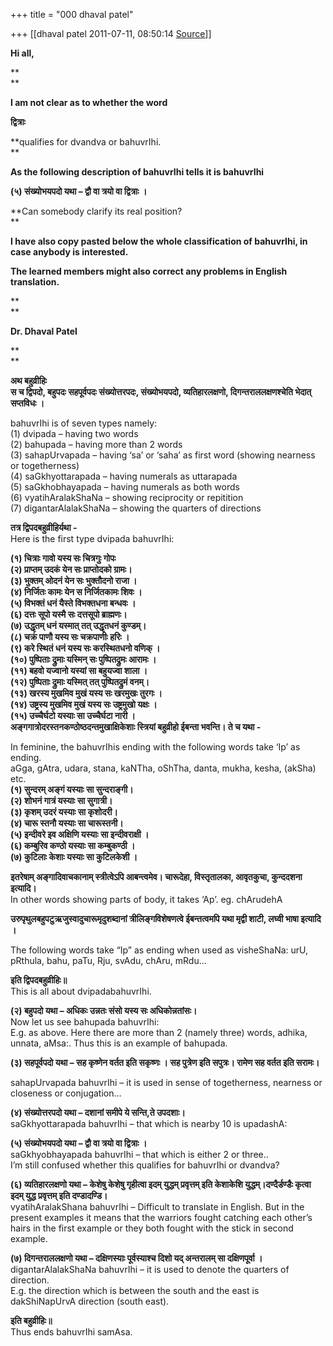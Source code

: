 +++
title = "000 dhaval patel"

+++
[[dhaval patel	2011-07-11, 08:50:14 [Source](https://groups.google.com/g/samskrita/c/vyK6t3kYMRw)]]



**Hi all,**

**  
**

**I am not clear as to whether the word**

**द्वित्राः**

**qualifies for dvandva or bahuvrIhi.  
**

**As the following description of bahuvrIhi tells it is bahuvrIhi**

**(५) संख्योभयपदो यथा – द्वौ वा त्रयो वा द्वित्राः ।**

**Can somebody clarify its real position?  
**

**I have also copy pasted below the whole classification of bahuvrIhi, in case anybody is interested.**

**The learned members might also correct any problems in English translation.**

**  
**

**Dr. Dhaval Patel**

**  
**

**अथ बहुव्रीहिः**  
**स च द्विपदो, बहुपदः सहपूर्वपदः संख्योत्तरपदः, संख्योभयपदो, व्यतिहारलक्षणो, दिगन्तराललक्षणश्चेति भेदात्‌ सप्तविधः ।**

bahuvrIhi is of seven types namely:  
(1) dvipada – having two words  
(2) bahupada – having more than 2 words  
(3) sahapUrvapada – having ‘sa’ or ‘saha’ as first word (showing nearness or togetherness)  
(4) saGkhyottarapada – having numerals as uttarapada  
(5) saGkhobhayapada – having numerals as both words  
(6) vyatihAralakShaNa – showing reciprocity or repitition  
(7) digantarAlalakShaNa – showing the quarters of directions

**तत्र द्विपदबहुव्रीहिर्यथा -**  
Here is the first type dvipada bahuvrIhi:

**(१) चित्राः गावो यस्य सः चित्रगुः गोपः**  
**(२) प्राप्तम्‌ उदकं येन सः प्राप्तोदको ग्रामः।**  
**(३) भुक्तम्‌ ओदनं येन सः भुक्तौदनो राजा ।**  
**(४) निर्जितः कामः येन स निर्जितकामः शिवः ।**  
**(५) विभक्तं धनं यैस्ते विभक्तधना बन्धवः ।**  
**(६) दत्तः सूपो यस्मै सः दत्तसूपो ब्राह्मणः।**  
**(७) उद्धृतम्‌ धनं यस्मात् तत् उद्धृतधनं कुण्डम्‌।**  
**(८) चक्रं पाणौ यस्य सः चक्रपाणीः हरिः ।**  
**(९) करे स्थितं धनं यस्य सः करस्थितधनो वणिक् ।**  
**(१०) पुष्पिताः द्रुमाः यस्मिन् सः पुष्पितद्रुमः आरामः ।**  
**(११) बहवो यज्वानो यस्यां सा बहुयज्वा शाला ।**  
**(१२) पुष्पिताः द्रुमाः यस्मित्‌ ‌तत्‌ पुष्पितद्रुमं वनम्‌।**  
**(१३) खरस्य मुखमिव मुखं यस्य सः खरमुखः तुरगः ।**  
**(१४) उष्ट्रस्य मुखमिव मुखं यस्य सः उष्ट्रमुखो यक्षः ।**  
**(१५) उच्चैर्घटो यस्याः सा उच्चैर्घटा नारी ।**  
**अङ्गगात्रोदरस्तनकण्ठोष्ठदन्तमुखाक्षिकेशाः स्त्रियां बहुव्रीहो ईबन्ता भवन्ति। ते च यथा -**

In feminine, the bahuvrIhis ending with the following words take ‘Ip’ as ending.  
aGga, gAtra, udara, stana, kaNTha, oShTha, danta, mukha, kesha, (akSha) etc.  
**(१) सुन्दरम् अङ्गं यस्याः सा सुन्दराङ्गी।**  
**(२) शोभनं गात्रं यस्याः सा सुगात्री।**  
**(३) कृशम्‌ उदरं यस्याः सा कृशोदरी।**  
**(४) चारू स्तनौ यस्याः सा चारूस्तनी।**  
**(५) इन्दीवरे इव अक्षिणि यस्याः सा इन्दीवराक्षी ।**  
**(६) कम्बुरिव कण्ठो यस्याः सा कम्बुकण्ठी ।**  
**(७) कुटिलाः केशाः यस्याः सा कुटिलकेशी ।**

**इतरेषाम्‌ अङ्गादिवाचकानाम्‌ स्त्रीत्वेऽपि आबन्त्वमेव। चारूदेहा, विस्तृतालका, आवृतकुचा, कुन्ददशना इत्यादि।**  
In other words showing parts of body, it takes ‘Ap’. eg. chArudehA

**उरुपृथुलबहुपटुऋजुस्वादुचारूमृदुशब्दानां त्रीलिङ्गविशेषणत्वे ईबन्तत्वमपि यथा मृद्वी शाटी, लघ्वी भाषा इत्यादि ।**

The following words take “Ip” as ending when used as visheShaNa: urU, pRthula, bahu, paTu, Rju, svAdu, chAru, mRdu…

**इति द्विपदबहुव्रीहिः॥**  
This is all about dvipadabahuvrIhi.

**(२) बहुपदो यथा – अधिकः उन्नतः संसो यस्य सः अधिकोन्नतांसः।**  
Now let us see bahupada bahuvrIhi:  
E.g. as above. Here there are more than 2 (namely three) words, adhika, unnata, aMsa:. Thus this is an example of bahupada.

**(३) सहपूर्वपदो यथा – सह कृष्णेन वर्तत इति सकृष्णः । सह पुत्रेण इति सपुत्रः। रामेण सह वर्तत इति सरामः।**

sahapUrvapada bahuvrIhi – it is used in sense of togetherness, nearness or closeness or conjugation…

**(४) संख्योत्तरपदो यथा – दशानां समीपे ये सन्ति,ते उपदशाः।**  
saGkhyottarapada bahuvrIhi – that which is nearby 10 is upadashA:

**(५) संख्योभयपदो यथा – द्वौ वा त्रयो वा द्वित्राः ।**  
saGkhyobhayapada bahuvrIhi – that which is either 2 or three..  
I’m still confused whether this qualifies for bahuvrIhi or dvandva?

**(६) व्यतिहारलक्षणो यथा – केशेषु केशेषु गृहीत्वा इदम्‌ युद्धम्‌ प्रवृत्तम्‌ इति केशाकेशि युद्धम्।दण्दैर्डण्डैः कृत्वा इदम्‌ युद्ध‌ प्रवृत्तम्‌ इति दण्डादण्डि।**  
vyatihAralakShana bahuvrIhi – Difficult to translate in English. But in the present examples it means that the warriors fought catching each other’s hairs in the first example or they both fought with the stick in second example.

**(७) दिगन्तराललक्षणो यथा – दक्षिणस्याः पूर्वस्याश्च दिशो यद्‌ अन्तरालम्‌ सा दक्षिणपूर्वा ।**  
digantarAlalakShaNa bahuvrIhi – it is used to denote the quarters of direction.  
E.g. the direction which is between the south and the east is dakShiNapUrvA direction (south east).

**इति बहुव्रीहिः॥**  
Thus ends bahuvrIhi samAsa.

